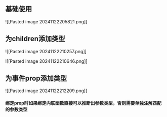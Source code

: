 
## 基础使用
![[Pasted image 20241122205821.png]]


## 为children添加类型
![[Pasted image 20241122210257.png]]


![[Pasted image 20241122210646.png]]



## 为事件prop添加类型
![[Pasted image 20241122212209.png]]

#### 绑定prop时如果绑定内联函数直接可以推断出参数类型，否则需要单独注解匹配的参数类型